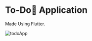 # To-Do📝 Application

Made Using Flutter.

![todoApp](https://github.com/Yuvraj-Chauhan/ToDo-App/assets/91721623/f96c4282-ca4f-4bec-9a9c-957030bc68ea)
